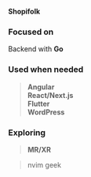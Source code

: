 **Shopifolk**

### Focused on
Backend with <b>Go</b><br/>

### Used when needed
> <b>Angular</b><br/>
> <b>React/Next.js</b><br/>
> <b>Flutter</b><br/>
> <b>WordPress</b><br/>

### Exploring
> <b>MR/XR</b>

> nvim geek
